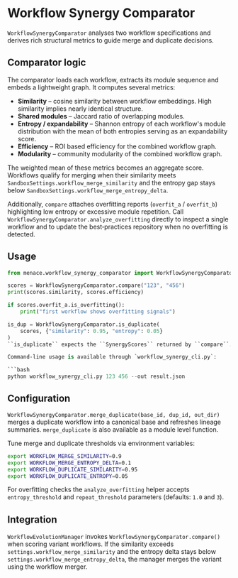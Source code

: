 # Workflow Synergy Comparator

`WorkflowSynergyComparator` analyses two workflow specifications and derives
rich structural metrics to guide merge and duplicate decisions.

## Comparator logic

The comparator loads each workflow, extracts its module sequence and embeds a
lightweight graph.  It computes several metrics:

- **Similarity** – cosine similarity between workflow embeddings.  High
  similarity implies nearly identical structure.
- **Shared modules** – Jaccard ratio of overlapping modules.
- **Entropy / expandability** – Shannon entropy of each workflow's module
  distribution with the mean of both entropies serving as an expandability
  score.
- **Efficiency** – ROI based efficiency for the combined workflow graph.
- **Modularity** – community modularity of the combined workflow graph.

The weighted mean of these metrics becomes an aggregate score.  Workflows
qualify for merging when their similarity meets
`SandboxSettings.workflow_merge_similarity` and the entropy gap stays below
`SandboxSettings.workflow_merge_entropy_delta`.

Additionally, `compare` attaches overfitting reports (`overfit_a` / `overfit_b`)
highlighting low entropy or excessive module repetition.  Call
`WorkflowSynergyComparator.analyze_overfitting` directly to inspect a single
workflow and to update the best‑practices repository when no overfitting is
detected.

## Usage

```python
from menace.workflow_synergy_comparator import WorkflowSynergyComparator

scores = WorkflowSynergyComparator.compare("123", "456")
print(scores.similarity, scores.efficiency)

if scores.overfit_a.is_overfitting():
    print("first workflow shows overfitting signals")

is_dup = WorkflowSynergyComparator.is_duplicate(
    scores, {"similarity": 0.95, "entropy": 0.05}
)
``is_duplicate`` expects the ``SynergyScores`` returned by ``compare``.

Command‑line usage is available through `workflow_synergy_cli.py`:

```bash
python workflow_synergy_cli.py 123 456 --out result.json
```

## Configuration

`WorkflowSynergyComparator.merge_duplicate(base_id, dup_id, out_dir)` merges a
duplicate workflow into a canonical base and refreshes lineage summaries.
`merge_duplicate` is also available as a module level function.

Tune merge and duplicate thresholds via environment variables:

```bash
export WORKFLOW_MERGE_SIMILARITY=0.9
export WORKFLOW_MERGE_ENTROPY_DELTA=0.1
export WORKFLOW_DUPLICATE_SIMILARITY=0.95
export WORKFLOW_DUPLICATE_ENTROPY=0.05
```

For overfitting checks the `analyze_overfitting` helper accepts
`entropy_threshold` and `repeat_threshold` parameters (defaults: `1.0` and `3`).

## Integration

`WorkflowEvolutionManager` invokes `WorkflowSynergyComparator.compare()` when
scoring variant workflows.  If the similarity exceeds
`settings.workflow_merge_similarity` and the entropy delta stays below
`settings.workflow_merge_entropy_delta`, the manager merges the variant using
the workflow merger.

